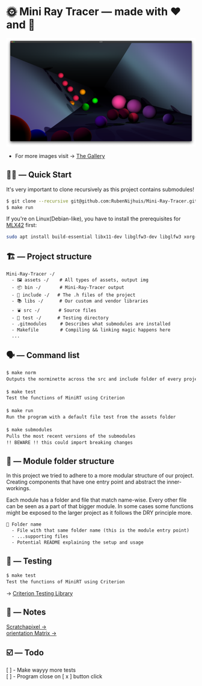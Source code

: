 # 🌞 Mini Ray Tracer — made with ❤️ and 🧠

<img src="assets/halllway.png">

- For more images visit → [The Gallery](https://rubennijhuis.com/projects/minirt)

## 🏃‍♀️ —  Quick Start
It's very important to clone recursively as this project contains submodules!
```sh
$ git clone --recursive git@github.com:RubenNijhuis/Mini-Ray-Tracer.git
$ make run
```

If you're on Linux(Debian-like), you have to install the prerequisites for [MLX42](https://github.com/codam-coding-college/MLX42/) first:
```sh
sudo apt install build-essential libx11-dev libglfw3-dev libglfw3 xorg-dev
```

## 🏗 — Project structure
```
Mini-Ray-Tracer -/
  - 🖼 assets -/    # All types of assets, output img
  - 📦 bin -/       # Mini-Ray-Tracer output
  - 👀 include -/   # The .h files of the project
  - 📚 libs -/      # Our custom and vendor libraries
  - ⛲️ src -/       # Source files
  - 🧪 test -/      # Testing directory
  - .gitmodules     # Describes what submodules are installed
  - Makefile        # Compiling && linking magic happens here
  ...
```

## 🗣 — Command list
```sh
$ make norm
Outputs the norminette across the src and include folder of every project

$ make test
Test the functions of MiniRT using Criterion

$ make run
Run the program with a default file test from the assets folder

$ make submodules
Pulls the most recent versions of the submodules 
!! BEWARE !! this could import breaking changes
```

## 🎪 — Module folder structure

In this project we tried to adhere to a more modular structure of our project. Creating components that have one entry point and abstract the inner-workings.

Each module has a folder and file that match name-wise. Every other file can be seen as a part of that bigger module. In some cases some functions might be exposed to the larger project as it follows the DRY principle more.

```
📁 Folder name
  - File with that same folder name (this is the module entry point)
  - ...supporting files
  - Potential README explaining the setup and usage
```

## 🧪 — Testing
```sh
$ make test
Test the functions of MiniRT using Criterion
```
→ [Criterion Testing Library](https://github.com/Snaipe/Criterion)

## 📝 — Notes
[Scratchapixel →](https://www.scratchapixel.com/)  
[orientation Matrix →](https://en.wikipedia.org/wiki/orientation_matrix)  

## ☑️ — Todo
[ ] - Make wayyy more tests  
[ ] - Program close on [ x ] button click  

